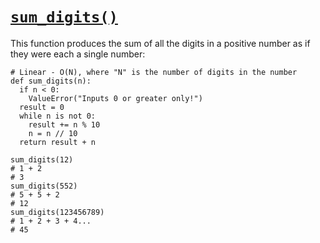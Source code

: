 # [`sum_digits()`](https://www.codecademy.com/courses/learn-recursion-python/lessons/iteration-recursion-python/exercises/iteration-recursion-python-sum-digits)
This function produces the sum of all the digits in a positive number as if they were each a single number:
```
# Linear - O(N), where "N" is the number of digits in the number
def sum_digits(n):
  if n < 0:
    ValueError("Inputs 0 or greater only!")
  result = 0
  while n is not 0:
    result += n % 10
    n = n // 10
  return result + n
 
sum_digits(12)
# 1 + 2
# 3
sum_digits(552)
# 5 + 5 + 2
# 12
sum_digits(123456789)
# 1 + 2 + 3 + 4...
# 45
```
